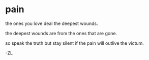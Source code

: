 # pain
the ones you love deal the deepest wounds.

the deepest wounds are from the ones that are gone.

so speak the truth but stay silent if the pain will outlive the victum.

-ZL
